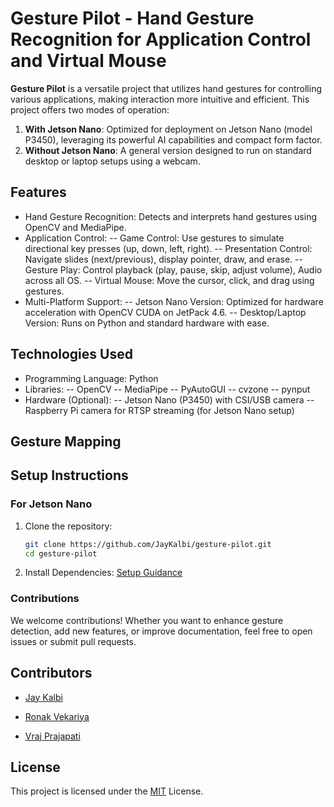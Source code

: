 # Gesture Pilot - Hand Gesture Recognition for Application Control and Virtual Mouse

**Gesture Pilot** is a versatile project that utilizes hand gestures for controlling various applications, making interaction more intuitive and efficient. This project offers two modes of operation:

1. **With Jetson Nano**: Optimized for deployment on Jetson Nano (model P3450), leveraging its powerful AI capabilities and compact form factor.
2. **Without Jetson Nano**: A general version designed to run on standard desktop or laptop setups using a webcam.

## Features

- Hand Gesture Recognition: Detects and interprets hand gestures using OpenCV and MediaPipe.
- Application Control:
  -- Game Control: Use gestures to simulate directional key presses (up, down, left, right).
  -- Presentation Control: Navigate slides (next/previous), display pointer, draw, and erase.
  -- Gesture Play: Control playback (play, pause, skip, adjust volume), Audio across all OS.
  -- Virtual Mouse: Move the cursor, click, and drag using gestures.
- Multi-Platform Support:
  -- Jetson Nano Version: Optimized for hardware acceleration with OpenCV CUDA on JetPack 4.6.
  -- Desktop/Laptop Version: Runs on Python and standard hardware with ease.

## Technologies Used

- Programming Language: Python
- Libraries:
  -- OpenCV
  -- MediaPipe
  -- PyAutoGUI
  -- cvzone
  -- pynput
- Hardware (Optional):
  -- Jetson Nano (P3450) with CSI/USB camera
  -- Raspberry Pi camera for RTSP streaming (for Jetson Nano setup)

## Gesture Mapping

## Setup Instructions

### For Jetson Nano

1. Clone the repository:
   ```bash
   git clone https://github.com/JayKalbi/gesture-pilot.git
   cd gesture-pilot  
   ```

2. Install Dependencies:
  [Setup Guidance](https://github.com/JayKalbi/JetsonNano-OpenCV-Mediapipe-SetUP.git)

### Contributions

We welcome contributions! Whether you want to enhance gesture detection, add new features, or improve documentation, feel free to open issues or submit pull requests.

## Contributors

- [Jay Kalbi](https://github.com/JayKalbi)

- [Ronak Vekariya](https://github.com/Ronakvekariya)

- [Vraj Prajapati](https://github.com/vraj3125)

## License

This project is licensed under the [MIT](https://github.com/JayKalbi/Song-Recommendation-based-on-Facial-Expression/tree/main?tab=MIT-1-ov-file#) License.
